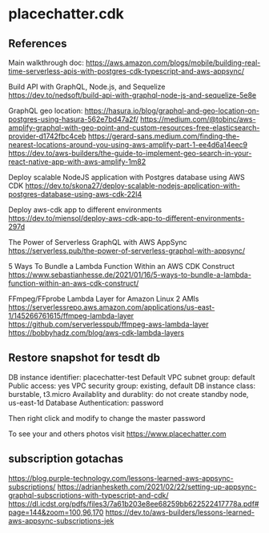 # placechatter.cdk
## References
Main walkthrough doc:
https://aws.amazon.com/blogs/mobile/building-real-time-serverless-apis-with-postgres-cdk-typescript-and-aws-appsync/

Build API with GraphQL, Node.js, and Sequelize
https://dev.to/nedsoft/build-api-with-graphql-node-js-and-sequelize-5e8e


GraphQL geo location:
https://hasura.io/blog/graphql-and-geo-location-on-postgres-using-hasura-562e7bd47a2f/
https://medium.com/@tobinc/aws-amplify-graphql-with-geo-point-and-custom-resources-free-elasticsearch-provider-d1742fbc4ceb
https://gerard-sans.medium.com/finding-the-nearest-locations-around-you-using-aws-amplify-part-1-ee4d6a14eec9
https://dev.to/aws-builders/the-guide-to-implement-geo-search-in-your-react-native-app-with-aws-amplify-1m82


Deploy scalable NodeJS application with Postgres database using AWS CDK
https://dev.to/skona27/deploy-scalable-nodejs-application-with-postgres-database-using-aws-cdk-22l4


Deploy aws-cdk app to different environments
https://dev.to/miensol/deploy-aws-cdk-app-to-different-environments-297d



The Power of Serverless GraphQL with AWS AppSync
https://serverless.pub/the-power-of-serverless-graphql-with-appsync/

5 Ways To Bundle a Lambda Function Within an AWS CDK Construct
https://www.sebastianhesse.de/2021/01/16/5-ways-to-bundle-a-lambda-function-within-an-aws-cdk-construct/

FFmpeg/FFprobe Lambda Layer for Amazon Linux 2 AMIs
https://serverlessrepo.aws.amazon.com/applications/us-east-1/145266761615/ffmpeg-lambda-layer
https://github.com/serverlesspub/ffmpeg-aws-lambda-layer
https://bobbyhadz.com/blog/aws-cdk-lambda-layers


## Restore snapshot for tesdt db
DB instance identifier: placechatter-test
Default VPC
subnet group: default
Public access: yes
VPC security group: existing, default
DB instance class: burstable, t3.micro
Availablity and durablity: do not create standby node, us-east-1d
Database Authentication: password

Then right click and modify to change the master password



To see your and others photos visit https://www.placechatter.com



## subscription gotachas
https://blog.purple-technology.com/lessons-learned-aws-appsync-subscriptions/
https://adrianhesketh.com/2021/02/22/setting-up-appsync-graphql-subscriptions-with-typescript-and-cdk/
https://dl.icdst.org/pdfs/files3/7a61b203e8ee68259bb622522417778a.pdf#page=144&zoom=100,96,170
https://dev.to/aws-builders/lessons-learned-aws-appsync-subscriptions-jek
